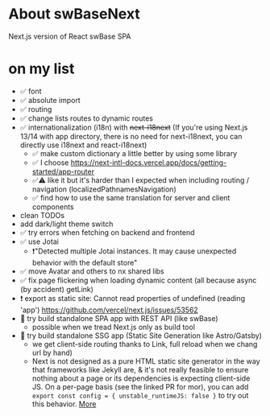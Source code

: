 # About swBaseNext

Next.js version of React swBase SPA

# on my list
- ✅ font
- ✅ absolute import
- ✅ routing
- ✅ change lists routes to dynamic routes
- ✅ internationalization (i18n) with ~~next-i18next~~ (If you're using Next.js 13/14 with app directory, there is no need for next-i18next, you can directly use i18next and react-i18next)
  - ✅ make custom dictionary a little better by using some library
  - ✅ I choose https://next-intl-docs.vercel.app/docs/getting-started/app-router
  - ✅⚠️ like it but it's harder than I expected when including routing / navigation (localizedPathnamesNavigation)
  - ✅ find how to use the same translation for server and client components
- clean TODOs
- add dark/light theme switch
- ✅ try errors when fetching on backend and frontend
- ✅ use Jotai
  - ❗️"Detected multiple Jotai instances. It may cause unexpected behavior with the default store"
- ✅ move Avatar and others to nx shared libs
- ✅ fix page flickering when loading dynamic content (all because async (by accident) getLink)
- ❗️ export as static site: Cannot read properties of undefined (reading 'app') https://github.com/vercel/next.js/issues/53562
- 🤔 try build standalone SPA app with REST API (like swBase)
  - possible when we tread Next.js only as build tool
- 🤔 try build standalone SSG app (Static Site Generation like Astro/Gatsby) 
  - we get client-side routing thanks to Link, full reload when we chang url by hand)
  - Next is not designed as a pure HTML static site generator in the way that frameworks like Jekyll are, & it's not really feasible to ensure nothing about a page or its dependencies is expecting client-side JS. 
    On a per-page basis (see the linked PR for mor), you can add `export const config = { unstable_runtimeJS: false }` to try out this behavior. [More](https://github.com/vercel/next.js/issues/21292#issuecomment-762692528)
